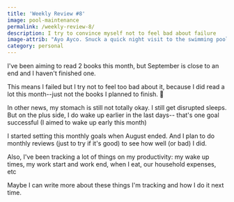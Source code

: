 ```yaml
---
title: 'Weekly Review #8'
image: pool-maintenance
permalink: /weekly-review-8/
description: I try to convince myself not to feel bad about failure
image-attrib: "Ayo Ayco. Snuck a quick night visit to the swimming pool, but it was being cleaned \U0001F605"
category: personal
---
```


I've been aiming to read 2 books this month, but September is close to an end and I haven't finished one.<!--more-->

This means I failed but I try not to feel too bad about it, because I did read a lot this month--just not the books I planned to finish. 🤣

In other news, my stomach is still not totally okay. I still get disrupted sleeps. But on the plus side, I do wake up earlier in the last days-- that's one goal successful (I aimed to wake up early this month)

I started setting this monthly goals when August ended. And I plan to do monthly reviews (just to try if it's good) to see how well (or bad) I did.

Also, I've been tracking a lot of things on my productivity: my wake up times, my work start and work end, when I eat, our household expenses, etc

Maybe I can write more about these things I'm tracking and how I do it next time.
